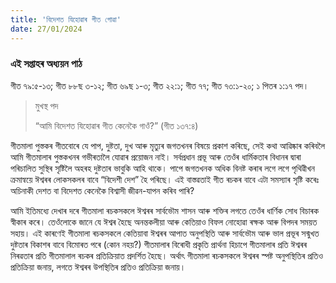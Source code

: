```yaml
---
title: 'বিদেশত যিহোৱাৰ গীত গোৱা'
date: 27/01/2024
---
```


### এই সপ্তাহৰ অধ্যয়ন পাঠ
গীত ৭৯:৫-১৩;  গীত ৮৮ছ ৩-১২; গীত ৬৯ছ ১-৩; গীত ২২:১; গীত ৭৭; গীত ৭৩:১-২০; ১ পিতৰ ১:১৭ পদ।

> <p>মুখস্থ পদ</p>
> “আমি বিদেশত যিহোৱাৰ গীত কেনেকৈ গাওঁ?” (গীত ১৩৭:৪)

গীতমালা পুস্তকৰ গীতবোৰে যে পাপ, দুষ্টতা, দুখ আৰু মৃত্যুৰ জগতখনৰ বিষয়ে প্ৰকাশ কৰিছে, সেই কথা আৱিষ্কাৰ কৰিবলৈ আমি গীতমালাৰ পুস্তকখনৰ গভীৰতালৈ যোৱাৰ প্ৰয়োজন নাই। সৰ্বপ্ৰধান প্ৰভূ আৰু তেওঁৰ ধাৰ্মিকতাৰ বিধানৰ দ্বাৰা পৰিচালিত সুস্থিৰ সৃষ্টিলৈ অহৰহ দুষ্টতাৰ ভাবুকি আহি থাকে। পাপে জগতখনক অধিক বিনষ্ট কৰাৰ লগে লগে পৃথিৱীখন ক্ৰমান্বয়ে ঈশ্বৰৰ লোকসকলৰ বাবে “বিদেশী দেশ” হৈ পৰিছে। এই বাস্তৱতাই গীত ৰচকৰ বাবে এটা সমস্যাৰ সৃষ্টি কৰেঃ অচিনাকী দেশত বা বিদেশত কেনেকৈ বিশ্বাসী জীৱন-যাপন কৰিব পাৰি?

আমি ইতিমধ্যে দেখাৰ দৰে গীতমালা ৰচকসকলে ঈশ্বৰৰ সাৰ্বভৌম শাসন আৰু শক্তিৰ লগতে তেওঁৰ ধাৰ্ণিক সোধ বিচাৰক স্বীকাৰ কৰে। তেওঁলোকে জানে যে ঈশ্বৰ হৈছে অনন্তকলীয়া আৰু কেতিয়াও বিফল নোহোৱা ৰক্ষক আৰু বিপদৰ সময়ত সহায়। এই কাৰণেই গীতমালা ৰচকসকলে কেতিয়াবা ঈশ্বৰৰ আপাত অনুপস্থিতি আৰু সাৰ্বভৌম আৰু ভাল প্ৰভূৰ সন্মুখত দুষ্টতাৰ বিকাশৰ বাবে বিমোৰত পৰে (কোন নহয়?) গীতমালাৰ বিৰোধী প্ৰকৃতি প্ৰাৰ্থনা হিচাপে গীতমালাৰ প্ৰতি ঈশ্বৰৰ নিৰৱতাৰ প্ৰতি গীতমালাল ৰচকৰ প্ৰতিক্ৰিয়াত প্ৰদৰ্শিত হৈছে। অৰ্থাৎ গীতমালা ৰচকসকলে ঈশ্বৰৰ স্পষ্ট অনুপস্থিতিৰ প্ৰতিও প্ৰতিক্ৰিয়া জনায়, লগতে ঈশ্বৰৰ উপস্থিতিৰ প্ৰতিও প্ৰতিক্ৰিয়া জনায়।